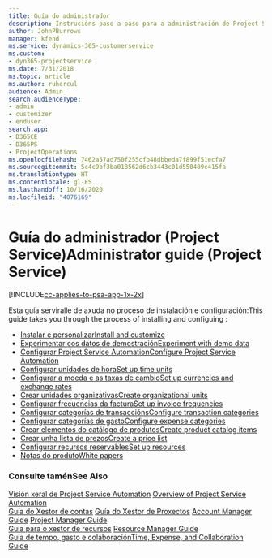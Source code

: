 ```yaml
---
title: Guía do administrador
description: Instrucións paso a paso para a administración de Project Service
author: JohnPBurrows
manager: kfend
ms.service: dynamics-365-customerservice
ms.custom:
- dyn365-projectservice
ms.date: 7/31/2018
ms.topic: article
ms.author: ruhercul
audience: Admin
search.audienceType:
- admin
- customizer
- enduser
search.app:
- D365CE
- D365PS
- ProjectOperations
ms.openlocfilehash: 7462a57ad750f255cfb48dbbeda7f899f51ecfa7
ms.sourcegitcommit: 5c4c9bf3ba018562d6cb3443c01d550489c415fa
ms.translationtype: HT
ms.contentlocale: gl-ES
ms.lasthandoff: 10/16/2020
ms.locfileid: "4076169"
---
```

# <a name="administrator-guide-project-service"></a><span data-ttu-id="09583-103">Guía do administrador (Project Service)</span><span class="sxs-lookup"><span data-stu-id="09583-103">Administrator guide (Project Service)</span></span>

[!INCLUDE[cc-applies-to-psa-app-1x-2x](../includes/cc-applies-to-psa-app-1x-2x.md)]

<span data-ttu-id="09583-104">Esta guía serviralle de axuda no proceso de instalación e configuración:</span><span class="sxs-lookup"><span data-stu-id="09583-104">This guide takes you through the process of installing and configuing :</span></span>  
  
- [<span data-ttu-id="09583-105">Instalar e personalizar</span><span class="sxs-lookup"><span data-stu-id="09583-105">Install and customize</span></span>](install-customize.md)
- [<span data-ttu-id="09583-106">Experimentar cos datos de demostración</span><span class="sxs-lookup"><span data-stu-id="09583-106">Experiment with demo data</span></span>](use-demo-data.md)
- [<span data-ttu-id="09583-107">Configurar Project Service Automation</span><span class="sxs-lookup"><span data-stu-id="09583-107">Configure Project Service Automation</span></span>](configure.md)
- [<span data-ttu-id="09583-108">Configurar unidades de hora</span><span class="sxs-lookup"><span data-stu-id="09583-108">Set up time units</span></span>](set-up-time-units.md)
- [<span data-ttu-id="09583-109">Configurar a moeda e as taxas de cambio</span><span class="sxs-lookup"><span data-stu-id="09583-109">Set up currencies and exchange rates</span></span>](set-up-currencies-exchange-rates.md)
- [<span data-ttu-id="09583-110">Crear unidades organizativas</span><span class="sxs-lookup"><span data-stu-id="09583-110">Create organizational units</span></span>](create-organizational-units.md)
- [<span data-ttu-id="09583-111">Configurar frecuencias da factura</span><span class="sxs-lookup"><span data-stu-id="09583-111">Set up invoice frequencies</span></span>](set-up-invoice-frequencies.md)
- [<span data-ttu-id="09583-112">Configurar categorías de transaccións</span><span class="sxs-lookup"><span data-stu-id="09583-112">Configure transaction categories</span></span>](configure-transaction-categories.md)
- [<span data-ttu-id="09583-113">Configurar categorías de gasto</span><span class="sxs-lookup"><span data-stu-id="09583-113">Configure expense categories</span></span>](configure-expense-categories.md)
- [<span data-ttu-id="09583-114">Crear elementos do catálogo de produtos</span><span class="sxs-lookup"><span data-stu-id="09583-114">Create product catalog items</span></span>](create-product-catalog-items.md)
- [<span data-ttu-id="09583-115">Crear unha lista de prezos</span><span class="sxs-lookup"><span data-stu-id="09583-115">Create a price list</span></span>](create-price-list.md)
- [<span data-ttu-id="09583-116">Configurar recursos reservables</span><span class="sxs-lookup"><span data-stu-id="09583-116">Set up resources</span></span>](set-up-resources.md)
- [<span data-ttu-id="09583-117">Notas do produto</span><span class="sxs-lookup"><span data-stu-id="09583-117">White papers</span></span>](white-papers.md)
  
### <a name="see-also"></a><span data-ttu-id="09583-118">Consulte tamén</span><span class="sxs-lookup"><span data-stu-id="09583-118">See Also</span></span>  
 <span data-ttu-id="09583-119">[Visión xeral de Project Service Automation](../psa/overview.md)  </span><span class="sxs-lookup"><span data-stu-id="09583-119">[Overview of Project Service Automation](../psa/overview.md)  </span></span>  
 <span data-ttu-id="09583-120">[Guía do Xestor de contas](../psa/account-manager-guide.md) [Guía do Xestor de Proxectos](../psa/project-manager-guide.md) </span><span class="sxs-lookup"><span data-stu-id="09583-120">[Account Manager Guide](../psa/account-manager-guide.md) [Project Manager Guide](../psa/project-manager-guide.md) </span></span>  
 <span data-ttu-id="09583-121">[Guía para o xestor de recursos](../psa/resource-manager-guide.md) </span><span class="sxs-lookup"><span data-stu-id="09583-121">[Resource Manager Guide](../psa/resource-manager-guide.md) </span></span>  
 [<span data-ttu-id="09583-122">Guía de tempo, gasto e colaboración</span><span class="sxs-lookup"><span data-stu-id="09583-122">Time, Expense, and Collaboration Guide</span></span>](../psa/time-expense-collaboration-guide.md)
